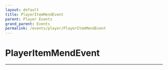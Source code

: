 ```yaml
---
layout: default
title: PlayerItemMendEvent
parent: Player Events
grand_parent: Events
permalink: /events/player/PlayerItemMendEvent
---
```


# PlayerItemMendEvent

---
